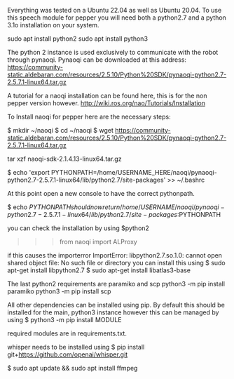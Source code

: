 Everything was tested on a Ubuntu 22.04 as well as Ubuntu 20.04.
To use this speech module for pepper you will need both a python2.7 and a python 3.1o installation on your system. 

sudo apt install python2
sudo apt install python3

The python 2 instance is used exclusively to communicate with the robot through pynaoqi. Pynaoqi can be downloaded at this address:
https://community-static.aldebaran.com/resources/2.5.10/Python%20SDK/pynaoqi-python2.7-2.5.7.1-linux64.tar.gz

A tutorial for a naoqi installation can be found here, this is for the non pepper version however.
http://wiki.ros.org/nao/Tutorials/Installation

To Install naoqi for pepper here are the necessary steps:

$ mkdir ~/naoqi
$ cd ~/naoqi
$ wget https://community-static.aldebaran.com/resources/2.5.10/Python%20SDK/pynaoqi-python2.7-2.5.7.1-linux64.tar.gz

tar xzf naoqi-sdk-2.1.4.13-linux64.tar.gz

$ echo 'export PYTHONPATH=/home/USERNAME_HERE/naoqi/pynaoqi-python2.7-2.5.7.1-linux64/lib/python2.7/site-packages' >> ~/.bashrc

At this point open a new console to have the correct pythonpath.

$ echo $PYTHONPATH
should now return 
/home/USERNAME/naoqi/pynaoqi-python2.7-2.5.7.1-linux64/lib/python2.7/site-packages:$PYTHONPATH

you can check the installation by using 
$python2
>>> from naoqi import ALProxy

if this causes the importerror
ImportError: libpython2.7.so.1.0: cannot open shared object file: No such file or directory
you can install this using 
$ sudo apt-get install libpython2.7
$ sudo apt-get install libatlas3-base

The last python2 requirements are paramiko and scp
python3 -m pip install paramiko
python3 -m pip install scp


All other dependencies can be installed using pip. By default this should be installed for the main, python3 instance however this can be managed by using 
$ python3 -m pip install MODULE

required modules are in requirements.txt.

whisper needs to be installed using 
$ pip install git+https://github.com/openai/whisper.git 

$ sudo apt update && sudo apt install ffmpeg

